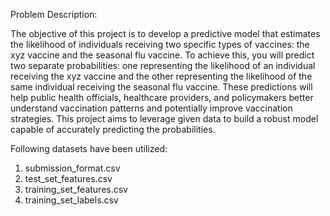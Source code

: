 Problem Description:

The objective of this project is to develop a predictive model that estimates the likelihood of individuals receiving two specific types of vaccines: the xyz vaccine and the seasonal flu vaccine. To achieve this, you will predict two separate probabilities: one representing the likelihood of an individual receiving the xyz vaccine and the other representing the likelihood of the same individual receiving the seasonal flu vaccine.
These predictions will help public health officials, healthcare providers, and policymakers better understand vaccination patterns and potentially improve vaccination strategies.
This project aims to leverage given data to build a robust model capable of accurately predicting the probabilities.

Following datasets have been utilized:
1. submission_format.csv
2. test_set_features.csv
3. training_set_features.csv
4. training_set_labels.csv
